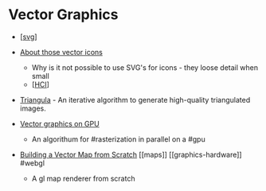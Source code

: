 Vector Graphics
===============

* [[svg]]

* [About those vector icons](https://www.pushing-pixels.org/2011/11/04/about-those-vector-icons.html)
    * Why is it not possible to use SVG's for icons - they loose detail when small
    * [[HCI]]

* [Triangula](https://github.com/RH12503/Triangula) - An iterative algorithm to generate high-quality triangulated images. 
* [Vector graphics on GPU](https://gasiulis.name/vector-graphics-on-gpu/)
    * An algorithum for #rasterization in parallel on a #gpu

* [Building a Vector Map from Scratch](https://ckochis.com/building-a-vector-map-from-scratch) [[maps]] [[graphics-hardware]] #webgl
    * A gl map renderer from scratch

[//begin]: # "Autogenerated link references for markdown compatibility"
[svg]: svg.md "SVG"
[HCI]: HCI.md "HCI"
[//end]: # "Autogenerated link references"
